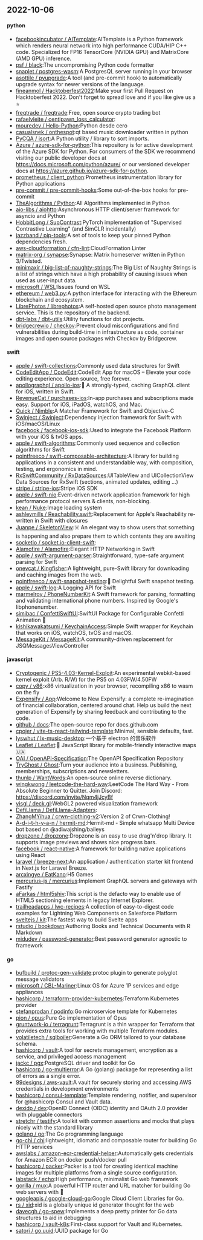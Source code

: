 ## 2022-10-06

#### python
* [facebookincubator / AITemplate](https://github.com/facebookincubator/AITemplate):AITemplate is a Python framework which renders neural network into high performance CUDA/HIP C++ code. Specialized for FP16 TensorCore (NVIDIA GPU) and MatrixCore (AMD GPU) inference.
* [psf / black](https://github.com/psf/black):The uncompromising Python code formatter
* [snaplet / postgres-wasm](https://github.com/snaplet/postgres-wasm):A PostgresQL server running in your browser
* [asottile / pyupgrade](https://github.com/asottile/pyupgrade):A tool (and pre-commit hook) to automatically upgrade syntax for newer versions of the language.
* [fineanmol / Hacktoberfest2022](https://github.com/fineanmol/Hacktoberfest2022):Make your first Pull Request on Hacktoberfest 2022. Don't forget to spread love and if you like give us a
⭐️
* [freqtrade / freqtrade](https://github.com/freqtrade/freqtrade):Free, open source crypto trading bot
* [rafaelvleite / centipawn_loss_calculator](https://github.com/rafaelvleite/centipawn_loss_calculator):
* [mouredev / Hello-Python](https://github.com/mouredev/Hello-Python):Python desde cero
* [casualsnek / onthespot](https://github.com/casualsnek/onthespot):qt based music downloader written in python
* [PyCQA / isort](https://github.com/PyCQA/isort):A Python utility / library to sort imports.
* [Azure / azure-sdk-for-python](https://github.com/Azure/azure-sdk-for-python):This repository is for active development of the Azure SDK for Python. For consumers of the SDK we recommend visiting our public developer docs at https://docs.microsoft.com/python/azure/ or our versioned developer docs at https://azure.github.io/azure-sdk-for-python.
* [prometheus / client_python](https://github.com/prometheus/client_python):Prometheus instrumentation library for Python applications
* [pre-commit / pre-commit-hooks](https://github.com/pre-commit/pre-commit-hooks):Some out-of-the-box hooks for pre-commit
* [TheAlgorithms / Python](https://github.com/TheAlgorithms/Python):All Algorithms implemented in Python
* [aio-libs / aiohttp](https://github.com/aio-libs/aiohttp):Asynchronous HTTP client/server framework for asyncio and Python
* [HobbitLong / SupContrast](https://github.com/HobbitLong/SupContrast):PyTorch implementation of "Supervised Contrastive Learning" (and SimCLR incidentally)
* [jazzband / pip-tools](https://github.com/jazzband/pip-tools):A set of tools to keep your pinned Python dependencies fresh.
* [aws-cloudformation / cfn-lint](https://github.com/aws-cloudformation/cfn-lint):CloudFormation Linter
* [matrix-org / synapse](https://github.com/matrix-org/synapse):Synapse: Matrix homeserver written in Python 3/Twisted.
* [minimaxir / big-list-of-naughty-strings](https://github.com/minimaxir/big-list-of-naughty-strings):The Big List of Naughty Strings is a list of strings which have a high probability of causing issues when used as user-input data.
* [microsoft / WSL](https://github.com/microsoft/WSL):Issues found on WSL
* [ethereum / web3.py](https://github.com/ethereum/web3.py):A python interface for interacting with the Ethereum blockchain and ecosystem.
* [LibrePhotos / librephotos](https://github.com/LibrePhotos/librephotos):A self-hosted open source photo management service. This is the repository of the backend.
* [dbt-labs / dbt-utils](https://github.com/dbt-labs/dbt-utils):Utility functions for dbt projects.
* [bridgecrewio / checkov](https://github.com/bridgecrewio/checkov):Prevent cloud misconfigurations and find vulnerabilities during build-time in infrastructure as code, container images and open source packages with Checkov by Bridgecrew.

#### swift
* [apple / swift-collections](https://github.com/apple/swift-collections):Commonly used data structures for Swift
* [CodeEditApp / CodeEdit](https://github.com/CodeEditApp/CodeEdit):CodeEdit App for macOS – Elevate your code editing experience. Open source, free forever.
* [apollographql / apollo-ios](https://github.com/apollographql/apollo-ios):📱
A strongly-typed, caching GraphQL client for iOS, written in Swift.
* [RevenueCat / purchases-ios](https://github.com/RevenueCat/purchases-ios):In-app purchases and subscriptions made easy. Support for iOS, iPadOS, watchOS, and Mac.
* [Quick / Nimble](https://github.com/Quick/Nimble):A Matcher Framework for Swift and Objective-C
* [Swinject / Swinject](https://github.com/Swinject/Swinject):Dependency injection framework for Swift with iOS/macOS/Linux
* [facebook / facebook-ios-sdk](https://github.com/facebook/facebook-ios-sdk):Used to integrate the Facebook Platform with your iOS & tvOS apps.
* [apple / swift-algorithms](https://github.com/apple/swift-algorithms):Commonly used sequence and collection algorithms for Swift
* [pointfreeco / swift-composable-architecture](https://github.com/pointfreeco/swift-composable-architecture):A library for building applications in a consistent and understandable way, with composition, testing, and ergonomics in mind.
* [RxSwiftCommunity / RxDataSources](https://github.com/RxSwiftCommunity/RxDataSources):UITableView and UICollectionView Data Sources for RxSwift (sections, animated updates, editing ...)
* [stripe / stripe-ios](https://github.com/stripe/stripe-ios):Stripe iOS SDK
* [apple / swift-nio](https://github.com/apple/swift-nio):Event-driven network application framework for high performance protocol servers & clients, non-blocking.
* [kean / Nuke](https://github.com/kean/Nuke):Image loading system
* [ashleymills / Reachability.swift](https://github.com/ashleymills/Reachability.swift):Replacement for Apple's Reachability re-written in Swift with closures
* [Juanpe / SkeletonView](https://github.com/Juanpe/SkeletonView):☠️
An elegant way to show users that something is happening and also prepare them to which contents they are awaiting
* [socketio / socket.io-client-swift](https://github.com/socketio/socket.io-client-swift):
* [Alamofire / Alamofire](https://github.com/Alamofire/Alamofire):Elegant HTTP Networking in Swift
* [apple / swift-argument-parser](https://github.com/apple/swift-argument-parser):Straightforward, type-safe argument parsing for Swift
* [onevcat / Kingfisher](https://github.com/onevcat/Kingfisher):A lightweight, pure-Swift library for downloading and caching images from the web.
* [pointfreeco / swift-snapshot-testing](https://github.com/pointfreeco/swift-snapshot-testing):📸
Delightful Swift snapshot testing.
* [apple / swift-log](https://github.com/apple/swift-log):A Logging API for Swift
* [marmelroy / PhoneNumberKit](https://github.com/marmelroy/PhoneNumberKit):A Swift framework for parsing, formatting and validating international phone numbers. Inspired by Google's libphonenumber.
* [simibac / ConfettiSwiftUI](https://github.com/simibac/ConfettiSwiftUI):SwiftUI Package for Configurable Confetti Animation
🎉
* [kishikawakatsumi / KeychainAccess](https://github.com/kishikawakatsumi/KeychainAccess):Simple Swift wrapper for Keychain that works on iOS, watchOS, tvOS and macOS.
* [MessageKit / MessageKit](https://github.com/MessageKit/MessageKit):A community-driven replacement for JSQMessagesViewController

#### javascript
* [Cryptogenic / PS5-4.03-Kernel-Exploit](https://github.com/Cryptogenic/PS5-4.03-Kernel-Exploit):An experimental webkit-based kernel exploit (Arb. R/W) for the PS5 on 4.03FW/4.50FW
* [copy / v86](https://github.com/copy/v86):x86 virtualization in your browser, recompiling x86 to wasm on the fly
* [Expensify / App](https://github.com/Expensify/App):Welcome to New Expensify: a complete re-imagination of financial collaboration, centered around chat. Help us build the next generation of Expensify by sharing feedback and contributing to the code.
* [github / docs](https://github.com/github/docs):The open-source repo for docs.github.com
* [cpojer / vite-ts-react-tailwind-template](https://github.com/cpojer/vite-ts-react-tailwind-template):Minimal, sensible defaults, fast.
* [lyswhut / lx-music-desktop](https://github.com/lyswhut/lx-music-desktop):一个基于 electron 的音乐软件
* [Leaflet / Leaflet](https://github.com/Leaflet/Leaflet):🍃
JavaScript library for mobile-friendly interactive maps
🇺🇦
* [OAI / OpenAPI-Specification](https://github.com/OAI/OpenAPI-Specification):The OpenAPI Specification Repository
* [TryGhost / Ghost](https://github.com/TryGhost/Ghost):Turn your audience into a business. Publishing, memberships, subscriptions and newsletters.
* [thunlp / WantWords](https://github.com/thunlp/WantWords):An open-source online reverse dictionary.
* [wingkwong / leetcode-the-hard-way](https://github.com/wingkwong/leetcode-the-hard-way):LeetCode The Hard Way - From Absolute Beginner to Quitter. Join Discord: https://discord.com/invite/Nqm4jJcyBf
* [visgl / deck.gl](https://github.com/visgl/deck.gl):WebGL2 powered visualization framework
* [DefiLlama / DefiLlama-Adapters](https://github.com/DefiLlama/DefiLlama-Adapters):
* [ZhangMYihua / crwn-clothing-v2](https://github.com/ZhangMYihua/crwn-clothing-v2):Version 2 of Crwn-Clothing!
* [A-d-i-t-h-y-a-n / hermit-md](https://github.com/A-d-i-t-h-y-a-n/hermit-md):Hermit-md - Simple whatsapp Multi Device bot based on @adiwajshing/baileys
* [dropzone / dropzone](https://github.com/dropzone/dropzone):Dropzone is an easy to use drag'n'drop library. It supports image previews and shows nice progress bars.
* [facebook / react-native](https://github.com/facebook/react-native):A framework for building native applications using React
* [laravel / breeze-next](https://github.com/laravel/breeze-next):An application / authentication starter kit frontend in Next.js for Laravel Breeze.
* [arcxingye / EatKano](https://github.com/arcxingye/EatKano):H5 Games
* [mercurius-js / mercurius](https://github.com/mercurius-js/mercurius):Implement GraphQL servers and gateways with Fastify
* [aFarkas / html5shiv](https://github.com/aFarkas/html5shiv):This script is the defacto way to enable use of HTML5 sectioning elements in legacy Internet Explorer.
* [trailheadapps / lwc-recipes](https://github.com/trailheadapps/lwc-recipes):A collection of easy-to-digest code examples for Lightning Web Components on Salesforce Platform
* [sveltejs / kit](https://github.com/sveltejs/kit):The fastest way to build Svelte apps
* [rstudio / bookdown](https://github.com/rstudio/bookdown):Authoring Books and Technical Documents with R Markdown
* [midudev / password-generator](https://github.com/midudev/password-generator):Best password generator agnostic to framework

#### go
* [bufbuild / protoc-gen-validate](https://github.com/bufbuild/protoc-gen-validate):protoc plugin to generate polyglot message validators
* [microsoft / CBL-Mariner](https://github.com/microsoft/CBL-Mariner):Linux OS for Azure 1P services and edge appliances
* [hashicorp / terraform-provider-kubernetes](https://github.com/hashicorp/terraform-provider-kubernetes):Terraform Kubernetes provider
* [stefanprodan / podinfo](https://github.com/stefanprodan/podinfo):Go microservice template for Kubernetes
* [pion / opus](https://github.com/pion/opus):Pure Go implementation of Opus
* [gruntwork-io / terragrunt](https://github.com/gruntwork-io/terragrunt):Terragrunt is a thin wrapper for Terraform that provides extra tools for working with multiple Terraform modules.
* [volatiletech / sqlboiler](https://github.com/volatiletech/sqlboiler):Generate a Go ORM tailored to your database schema.
* [hashicorp / vault](https://github.com/hashicorp/vault):A tool for secrets management, encryption as a service, and privileged access management
* [jackc / pgx](https://github.com/jackc/pgx):PostgreSQL driver and toolkit for Go
* [hashicorp / go-multierror](https://github.com/hashicorp/go-multierror):A Go (golang) package for representing a list of errors as a single error.
* [99designs / aws-vault](https://github.com/99designs/aws-vault):A vault for securely storing and accessing AWS credentials in development environments
* [hashicorp / consul-template](https://github.com/hashicorp/consul-template):Template rendering, notifier, and supervisor for @hashicorp Consul and Vault data.
* [dexidp / dex](https://github.com/dexidp/dex):OpenID Connect (OIDC) identity and OAuth 2.0 provider with pluggable connectors
* [stretchr / testify](https://github.com/stretchr/testify):A toolkit with common assertions and mocks that plays nicely with the standard library
* [golang / go](https://github.com/golang/go):The Go programming language
* [go-chi / chi](https://github.com/go-chi/chi):lightweight, idiomatic and composable router for building Go HTTP services
* [awslabs / amazon-ecr-credential-helper](https://github.com/awslabs/amazon-ecr-credential-helper):Automatically gets credentials for Amazon ECR on docker push/docker pull
* [hashicorp / packer](https://github.com/hashicorp/packer):Packer is a tool for creating identical machine images for multiple platforms from a single source configuration.
* [labstack / echo](https://github.com/labstack/echo):High performance, minimalist Go web framework
* [gorilla / mux](https://github.com/gorilla/mux):A powerful HTTP router and URL matcher for building Go web servers with
🦍
* [googleapis / google-cloud-go](https://github.com/googleapis/google-cloud-go):Google Cloud Client Libraries for Go.
* [rs / xid](https://github.com/rs/xid):xid is a globally unique id generator thought for the web
* [davecgh / go-spew](https://github.com/davecgh/go-spew):Implements a deep pretty printer for Go data structures to aid in debugging
* [hashicorp / vault-k8s](https://github.com/hashicorp/vault-k8s):First-class support for Vault and Kubernetes.
* [satori / go.uuid](https://github.com/satori/go.uuid):UUID package for Go
